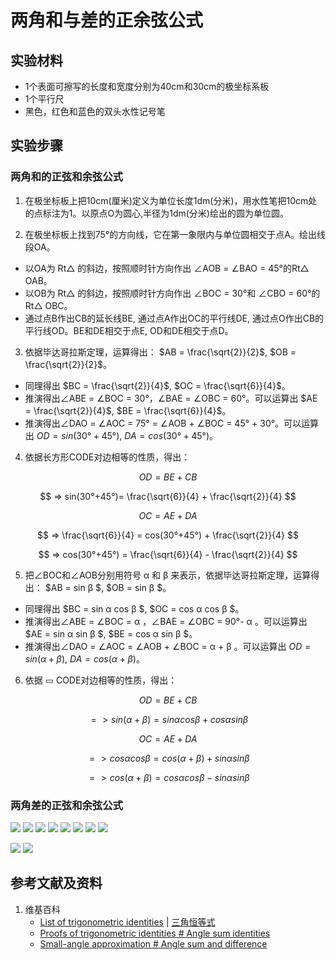 # 两角和与差的正余弦公式

## 实验材料

- 1个表面可擦写的长度和宽度分别为40cm和30cm的极坐标系板
- 1个平行尺
- 黑色，红色和蓝色的双头水性记号笔

## 实验步骤

### 两角和的正弦和余弦公式

1. 在极坐标板上把10cm(厘米)定义为单位长度1dm(分米)，用水性笔把10cm处的点标注为1。以原点O为圆心,半径为1dm(分米)绘出的圆为单位圆。

2. 在极坐标板上找到75°的方向线，它在第一象限内与单位圆相交于点A。绘出线段OA。
- 以OA为 Rt△ 的斜边，按照顺时针方向作出 ∠AOB = ∠BAO = 45°的Rt△ OAB。
- 以OB为 Rt△ 的斜边，按照顺时针方向作出 ∠BOC = 30°和 ∠CBO = 60°的Rt△ OBC。
- 通过点B作出CB的延长线BE, 通过点A作出OC的平行线DE, 通过点O作出CB的平行线OD。BE和DE相交于点E, OD和DE相交于点D。

3. 依据毕达哥拉斯定理，运算得出： $AB = \frac{\sqrt{2}}{2}$, $OB = \frac{\sqrt{2}}{2}$。
- 同理得出 $BC = \frac{\sqrt{2}}{4}$, $OC = \frac{\sqrt{6}}{4}$。
- 推演得出∠ABE = ∠BOC = 30°，∠BAE = ∠OBC = 60°。可以运算出 $AE = \frac{\sqrt{2}}{4}$, $BE = \frac{\sqrt{6}}{4}$。
- 推演得出∠DAO = ∠AOC = 75° = ∠AOB + ∠BOC = 45° + 30°。可以运算出 $OD = sin(30°+45°)$, $DA = cos(30°+45°)$。

4. 依据长方形CODE对边相等的性质，得出：

$$ OD=BE+CB $$

$$ => sin(30°+45°)= \frac{\sqrt{6}}{4} + \frac{\sqrt{2}}{4} $$

$$ OC=AE+DA $$ 

$$ => \frac{\sqrt{6}}{4} = cos(30°+45°) + \frac{\sqrt{2}}{4} $$

$$ => cos(30°+45°) = \frac{\sqrt{6}}{4} - \frac{\sqrt{2}}{4} $$

5. 把∠BOC和∠AOB分别用符号 α 和 β 来表示，依据毕达哥拉斯定理，运算得出： $AB = sin β $, $OB = sin β $。
- 同理得出 $BC = sin α cos β $, $OC = cos α cos β $。
- 推演得出∠ABE = ∠BOC = α ，∠BAE = ∠OBC = 90°- α 。可以运算出 $AE = sin α sin β $, $BE = cos α sin β $。
- 推演得出∠DAO = ∠AOC = ∠AOB + ∠BOC =  α + β 。可以运算出 $OD = sin( α  +  β )$, $DA = cos( α + β )$。

6. 依据 ▭ CODE对边相等的性质，得出：

$$ OD=BE+CB $$

$$ => sin( α + β )= sin α cos β  + cos α sin β  $$

$$ OC=AE+DA $$ 

$$ => cos α cos β  = cos( α + β ) + sin α sin β  $$

$$ => cos( α + β ) = cos α cos β  - sin α sin β  $$

### 两角差的正弦和余弦公式

![](/images/欧几里得几何/三角学/三角恒等式/两角和与差的正余弦公式/1a1.jpg)
![](/images/欧几里得几何/三角学/三角恒等式/两角和与差的正余弦公式/1a2.jpg)
![](/images/欧几里得几何/三角学/三角恒等式/两角和与差的正余弦公式/1a3.jpg)
![](/images/欧几里得几何/三角学/三角恒等式/两角和与差的正余弦公式/1a4.jpg)
![](/images/欧几里得几何/三角学/三角恒等式/两角和与差的正余弦公式/1a5.jpg)
![](/images/欧几里得几何/三角学/三角恒等式/两角和与差的正余弦公式/1a6.jpg)
![](/images/欧几里得几何/三角学/三角恒等式/两角和与差的正余弦公式/1a7.jpg)
![](/images/欧几里得几何/三角学/三角恒等式/两角和与差的正余弦公式/1a8.jpg)

![](/images/欧几里得几何/三角学/三角恒等式/两角和与差的正余弦公式/2a1.jpg)
![](/images/欧几里得几何/三角学/三角恒等式/两角和与差的正余弦公式/2a2.jpg)

## 参考文献及资料

1. 维基百科
	- [List of trigonometric identities](https://en.wikipedia.org/wiki/List_of_trigonometric_identities) | [三角恒等式](https://zh.wikipedia.org/wiki/%E4%B8%89%E8%A7%92%E6%81%92%E7%AD%89%E5%BC%8F#%E8%A7%92%E7%9A%84%E5%92%8C%E5%B7%AE%E6%81%92%E7%AD%89%E5%BC%8F) 
	- [Proofs of trigonometric identities # Angle sum identities](https://en.wikipedia.org/wiki/Proofs_of_trigonometric_identities#Angle_sum_identities) 
	- [Small-angle approximation # Angle sum and difference](https://en.wikipedia.org/wiki/Small-angle_approximation#Angle_sum_and_difference) 

